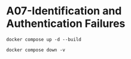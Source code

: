 # A07-Identification and Authentication Failures

```
docker compose up -d --build
```

```
docker compose down -v
```
